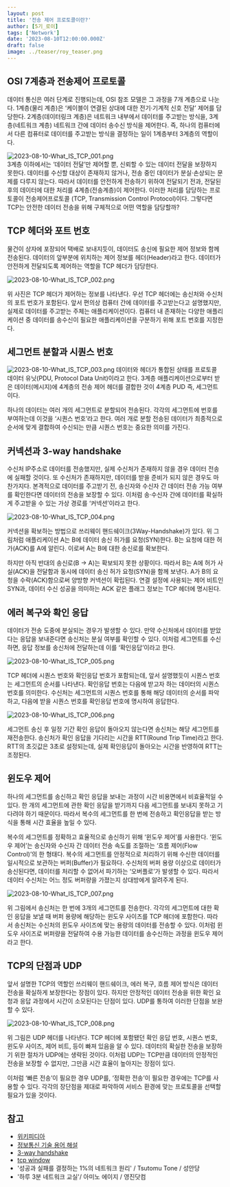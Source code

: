 ```yaml
---
layout: post
title: '전송 제어 프로토콜이란?'
author: [5기_로이]
tags: ['Network']
date: '2023-08-10T12:00:00.000Z'
draft: false
image: ../teaser/roy_teaser.png
---
```


## OSI 7계층과 전송제어 프로토콜

데이터 통신은 여러 단계로 진행되는데, OSI 참조 모델은 그 과정을 7개 계층으로 나눈다. 1계층(물리 계층)은 ‘케이블이 연결된 상대에 대한 전기·기계적 신호 전달’ 제어를 담당한다. 2계층(데이터링크 계층)은 네트워크 내부에서 데이터를 주고받는 방식을, 3계층(네트워크 계층) 네트워크 간에 데이터 송수신 방식을 제어한다. 즉, 하나의 컴퓨터에서 다른 컴퓨터로 데이터를 주고받는 방식을 결정하는 일이 1계층부터 3계층의 역할이다.

![2023-08-10-What_IS_TCP_001.png](./../images/2023-08-10-What_IS_TCP_001.png)   
3계층 이하에서는 ‘데이터 전달’만 제어할 뿐, 신뢰할 수 있는 데이터 전달을 보장하지 못한다. 데이터를 수신할 대상이 존재하지 않거나, 전송 중인 데이터가 분실·손상되는 문제를 다루지 않는다. 따라서 데이터를 안전하게 전송하기 위하여 전달되기 전과, 전달된 후의 데이터에 대한 처리를 4계층(전송계층)이 제어한다. 이러한 처리를 담당하는 프로토콜이 전송제어프로토콜 (TCP, Transmission Control Protocol)이다. 그렇다면 TCP는 안전한 데이터 전송을 위해 구체적으로 어떤 역할을 담당할까?

## TCP 헤더와 포트 번호

물건이 상자에 포장되어 택배로 보내지듯이, 데이터도 송신에 필요한 제어 정보와 함께 전송된다. 데이터의 앞부분에 위치하는 제어 정보를 헤더(Header)라고 한다. 데이터가 안전하게 전달되도록 제어하는 역할을 TCP 헤더가 담당한다.

![2023-08-10-What_IS_TCP_002.png](./../images/2023-08-10-What_IS_TCP_002.png)

위 사진은 TCP 헤더가 제어하는 정보를 나타낸다. 우선 TCP 헤더에는 송신처와 수신처의 포트 번호가 포함된다. 앞서 편의상 컴퓨터 간에 데이터를 주고받는다고 설명했지만, 실제로 데이터를 주고받는 주체는 애플리케이션이다. 컴퓨터 내 존재하는 다양한 애플리케이션 중 데이터를 송수신이 필요한 애플리케이션을 구분하기 위해 포트 번호를 지정한다.


## 세그먼트 분할과 시퀀스 번호
![2023-08-10-What_IS_TCP_003.png](./../images/2023-08-10-What_IS_TCP_003.png)
데이터와 헤더가 통합된 상태를 프로토콜 데이터 유닛(PDU, Protocol Data Unit)이라고 한다. 3계층 애플리케이션으로부터 받은 데이터(메시지)에 4계층의 전송 제어 헤더를 결합한 것이 4계층 PUD 즉, 세그먼트이다.

하나의 데이터는 여러 개의 세그먼트로 분할되어 전송된다. 각각의 세그먼트에 번호를 부여하는데 이것을 ‘시퀀스 번호’라고 한다. 여러 개로 분할 전송된 데이터가 최종적으로 순서에 맞게 결합하여 수신되는 만큼 시퀀스 번호는 중요한 의미를 가진다.


## 커넥션과 3-way handshake

수신처 IP주소로 데이터를 전송했지만, 실제 수신처가 존재하지 않을 경우 데이터 전송에 실패할 것이다. 또 수신처가 존재하지만, 데이터를 받을 준비가 되지 않은 경우도 마찬가지다. 본격적으로 데이터를 주고받기 전, 송신자와 수신자 간 데이터 전송 가능 여부를 확인한다면 데이터의 전송을 보장할 수 있다. 이처럼 송·수신자 간에 데이터를 확실하게 주고받을 수 있는 가상 경로를 ‘커넥션’이라고 한다.

![2023-08-10-What_IS_TCP_004.png](./../images/2023-08-10-What_IS_TCP_004.png)

커넥션을 확보하는 방법으로 쓰리웨이 핸드쉐이크(3Way-Handshake)가 있다. 위 그림처럼 애플리케이션 A는 B에 데이터 송신 허가를 요청(SYN)한다. B는 요청에 대한 허가(ACK)를 A에 알린다. 이로써 A는 B에 대한 송신로를 확보한다.

하지만 아직 반대의 송신로(B → A)는 확보되지 못한 상황이다. 따라서 B는 A에 허가 사실(ACK)을 전달함과 동시에 데이터 송신 허가 요청(SYN)을 함께 보낸다. A가 B의 요청을 수락(ACK)함으로써 양방향 커넥션이 확립된다. 연결 설정에 사용되는 제어 비트인 SYN과, 데이터 수신 성공을 의미하는 ACK 같은 플래그 정보는 TCP 헤더에 명시된다.


## 에러 복구와 확인 응답

데이터가 전송 도중에 분실되는 경우가 발생할 수 있다. 만약 수신처에서 데이터를 받았다는 응답을 보내준다면 송신처는 분실 여부를 확인할 수 있다. 이처럼 세그먼트를 수신하면, 응답 정보를 송신처에 전달하는데 이를 ‘확인응답’이라고 한다.

![2023-08-10-What_IS_TCP_005.png](./../images/2023-08-10-What_IS_TCP_005.png)

TCP 헤더에 시퀀스 번호와 확인응답 번호가 포함되는데, 앞서 설명했듯이 시퀀스 번호는 세그먼트의 순서를 나타낸다. 확인응답 번호는 다음에 받고자 하는 데이터의 시퀀스 번호를 의미한다. 수신처는 세그먼트의 시퀀스 번호를 통해 해당 데이터의 순서를 파악하고, 다음에 받을 시퀀스 번호를 확인응답 번호에 명시하여 응답한다.

![2023-08-10-What_IS_TCP_006.png](./../images/2023-08-10-What_IS_TCP_006.png)

세그먼트 송신 후 일정 기간 확인 응답이 돌아오지 않는다면 송신처는 해당 세그먼트를 재전송한다. 송신처가 확인 응답을 기다리는 시간을 RTT(Round Trip Time)라고 한다. RTT의 초깃값은 3초로 설정되는데, 실제 확인응답이 돌아오는 시간을 반영하여 RTT는 조정된다.


## 윈도우 제어

하나의 세그먼트를 송신하고 확인 응답을 보내는 과정이 시간 비용면에서 비효율적일 수 있다. 한 개의 세그먼트에 관한 확인 응답을 받기까지 다음 세그먼트를 보내지 못하고 기다려야 하기 때문이다. 따라서 복수의 세그먼트를 한 번에 전송하고 확인응답을 받는 방식을 통해 시간 효율을 높일 수 있다.

복수의 세그먼트를 정확하고 효율적으로 송신하기 위해 ‘윈도우 제어’를 사용한다. ‘윈도우 제어’는 송신자와 수신자 간 데이터 전송 속도를 조절하는 ‘흐름 제어(Flow Control)’의 한 형태다. 복수의 세그먼트를 안정적으로 처리하기 위해 수신한 데이터를 일시적으로 보관하는 버퍼(Buffer)가 필요하다. 수신처의 버퍼 용량 이상으로 데이터가 송신된다면, 데이터를 처리할 수 없어서 파기하는 ‘오버플로’가 발생할 수 있다. 따라서 데이터 수신처는 어느 정도 버퍼량을 가졌는지 상대방에게 알려주게 된다.

![2023-08-10-What_IS_TCP_007.png](./../images/2023-08-10-What_IS_TCP_007.png)

위 그림에서 송신처는 한 번에 3개의 세그먼트를 전송한다. 각각의 세그먼트에 대한 확인 응답을 보낼 때 버퍼 용량에 해당하는 윈도우 사이즈를 TCP 헤더에 포함한다. 따라서 송신처는 수신처의 윈도우 사이즈에 맞는 용량의 데이터를 전송할 수 있다. 이처럼 윈도우 사이즈로 버퍼량을 전달하여 수용 가능한 데이터를 송수신하는 과정을 윈도우 제어라고 한다.



## TCP의 단점과 UDP

앞서 설명한 TCP의 역할인 쓰리웨이 핸드쉐이크, 에러 복구, 흐름 제어 방식은 데이터 전송을 확실하게 보장한다는 장점이 있다. 하지만 안정적인 데이터 전송을 위한 확인 요청과 응답 과정에서 시간이 소모된다는 단점이 있다. UDP를 통하여 이러한 단점을 보완할 수 있다.

![2023-08-10-What_IS_TCP_008.png](./../images/2023-08-10-What_IS_TCP_008.png)

위 그림은 UDP 헤더를 나타낸다. TCP 헤더에 포함됐던 확인 응답 번호, 시퀀스 번호, 윈도우 사이즈, 제어 비트, 등이 빠져 있음을 알 수 있다. 데이터의 확실한 전송을 보장하기 위한 절차가 UDP에는 생략된 것이다. 이처럼 UDP는 TCP만큼 데이터의 안정적인 전송을 보장할 수 없지만, 그만큼 시간 효율이 높아지는 장점이 있다.

이처럼 ‘빠른 전송’이 필요한 경우 UDP를, ‘정확한 전송’이 필요한 경우에는 TCP를 사용할 수 있다. 각각의 장단점을 제대로 파악하여 서비스 환경에 맞는 프로토콜을 선택할 필요가 있을 것이다.



## 참고
- [위키피디아](https://en.wikipedia.org/wiki/Transmission_Control_Protocol)
- [정보통신 기술 용어 해설](http://www.ktword.co.kr/test/view/view.php?m_temp1=1889)
- [3-way handshake](https://www.tutorialspoint.com/tcp-3-way-handshake-process)
- [tcp window](https://accedian.com/blog/tcp-receive-window-everything-need-know/)
- '성공과 실패를 결정하는 1%의 네트워크 원리' / Tsutomu Tone / 성안당
- '하루 3분 네트워크 교실'/ 아미노 에이지 / 영진닷컴
